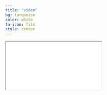 ```yaml
---
title: "video"
bg: turquoise
color: white
fa-icon: film
style: center
---
```


<div class="icontain">
  <iframe src="//www.youtube.com/embed/34vLAXVkeUA" allowfullscreen></iframe>
</div>
